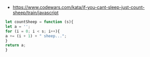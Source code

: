 * https://www.codewars.com/kata/if-you-cant-sleep-just-count-sheep/train/javascript
```javascript
let countSheep = function (s){
let a = '';
for (i = 0; i < s; i++){
a += (i + 1) + " sheep...";
}
return a;
}
```